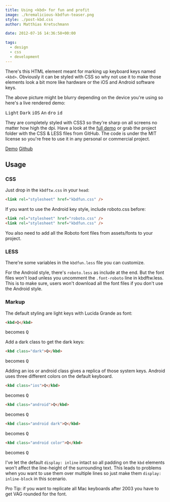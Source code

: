 ```yaml
---
title: Using <kbd> for fun and profit
image: ./kremalicious-kbdfun-teaser.png
style: ./post-kbd.css
author: Matthias Kretschmann

date: 2012-07-16 14:36:58+00:00

tags:
  - design
  - css
  - development
---
```


There's this HTML element meant for marking up keyboard keys named `<kbd>`. Obviously it can be styled with CSS so why not use it to make those elements look a bit more like hardware or the iOS and Android software keys.

The above picture might be blurry depending on the device you're using so here's a live rendered demo:

<kbd>Light</kbd> <kbd class="dark">Dark</kbd> <kbd class="ios">iOS</kbd> <kbd class="android">An</kbd> <kbd class="android dark">dro</kbd> <kbd class="android color">id</kbd>

They are completely styled with CSS3 so they're sharp on all screens no matter how high the dpi. Have a look at the [full demo](http://lab.kremalicious.com/kbdfun/) or grab the project folder with the CSS & LESS files from GitHub. The code is under the MIT license so you're free to use it in any personal or commercial project.

<p class="content-download">
    <a class="btn btn-primary icon-compass" href="http://lab.kremalicious.com/kbdfun/">Demo</a>
    <a class="icon-github btn" href="https://github.com/kremalicious/kbdfun/">Github</a>
</p>

## Usage

### CSS

Just drop in the `kbdftw.css` in your `head`:

```html
<link rel="stylesheet" href="kbdfun.css" />
```

If you want to use the Android key style, include roboto.css before:

```html
<link rel="stylesheet" href="roboto.css" />
<link rel="stylesheet" href="kbdfun.css" />
```

You also need to add all the Roboto font files from assets/fonts to your project.

### LESS

There're some variables in the `kbdfun.less` file you can customize.

For the Android style, there's `roboto.less` as include at the end. But the font files won't load unless you uncomment the `.font-roboto` line in kbdftw.less. This is to make sure, users won't download all the font files if you don't use the Android style.

### Markup

The default styling are light keys with Lucida Grande as font:

```html
<kbd>Q</kbd>
```

becomes <kbd>Q</kbd>

Add a dark class to get the dark keys:

```html
<kbd class="dark">Q</kbd>
```

becomes <kbd class="dark">Q</kbd>

Adding an ios or android class gives a replica of those system keys. Android uses three different colors on the default keyboard.

```html
<kbd class="ios">Q</kbd>
```

becomes <kbd class="ios">Q</kbd>

```html
<kbd class="android">Q</kbd>
```

becomes <kbd class="android">Q</kbd>

```html
<kbd class="android dark">Q</kbd>
```

becomes <kbd class="android dark">Q</kbd>

```html
<kbd class="android color">Q</kbd>
```

becomes <kbd class="android color">Q</kbd>

I've let the default `display: inline` intact so all padding on the `kbd` elements won't affect the line-height of the surrounding text. This leads to problems when you want to use them over multiple lines so just make them `display: inline-block` in this scenario.

Pro Tip: if you want to replicate all Mac keyboards after 2003 you have to get VAG rounded for the font.
